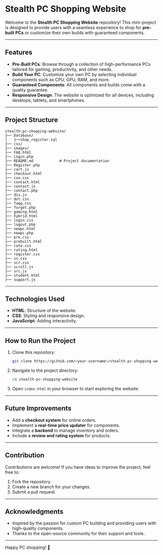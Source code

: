 # Stealth PC Shopping Website

Welcome to the **Stealth PC Shopping Website** repository! This mini-project is designed to provide users with a seamless experience to shop for **pre-built PCs** or customize their own builds with guaranteed components.

---

## Features
- **Pre-Built PCs**: Browse through a collection of high-performance PCs tailored for gaming, productivity, and other needs.
- **Build Your PC**: Customize your own PC by selecting individual components such as CPU, GPU, RAM, and more.
- **Guaranteed Components**: All components and builds come with a quality guarantee.
- **Responsive Design**: The website is optimized for all devices, including desktops, tablets, and smartphones.

---

## Project Structure
```
stealth-pc-shopping-website/
├── Database/
│   ├──shop_register.sql
├── css/
├── images/
├── FAQ.html
├── Login.php
├── README.md            # Project documentation
├── Register.php
├── cart.js
├── checkout.html
├── con.css
├── contact.html
├── contact.js
├── contact.php
├── dis.js
├── dot.css
├── faqq.css
├── forget.php
├── gaming.html
├── hybrid.html
├── login.css
├── logout.php
├── newpc.html
├── newpc.php
├── pre.css-
├── prebuilt.html
├── rate.css
├── rating.html
├── register.css
├── sc.css
├── scr.css
├── scroll.js
├── src.js
├── student.html
├── support.js
```

---

## Technologies Used
- **HTML**: Structure of the website.
- **CSS**: Styling and responsive design.
- **JavaScript**: Adding interactivity.

---

## How to Run the Project
1. Clone this repository:
   ```bash
   git clone https://github.com/<your-username>/stealth-pc-shopping-website.git
   ```
2. Navigate to the project directory:
   ```bash
   cd stealth-pc-shopping-website
   ```
3. Open `index.html` in your browser to start exploring the website.

---

## Future Improvements
- Add a **checkout system** for online orders.
- Implement a **real-time price updater** for components.
- Integrate a **backend** to manage inventory and orders.
- Include a **review and rating system** for products.

---

## Contribution
Contributions are welcome! If you have ideas to improve the project, feel free to:
1. Fork the repository.
2. Create a new branch for your changes.
3. Submit a pull request.

---

## Acknowledgments
- Inspired by the passion for custom PC building and providing users with high-quality components.
- Thanks to the open-source community for their support and tools.

---

Happy PC shopping! 🚀

